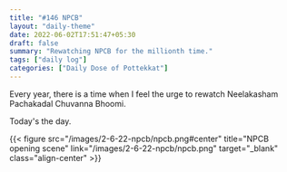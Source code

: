 ```yaml
---
title: "#146 NPCB"
layout: "daily-theme"
date: 2022-06-02T17:51:47+05:30
draft: false
summary: "Rewatching NPCB for the millionth time."
tags: ["daily log"]
categories: ["Daily Dose of Pottekkat"]
---
```


Every year, there is a time when I feel the urge to rewatch Neelakasham Pachakadal Chuvanna Bhoomi.

Today's the day.

{{< figure src="/images/2-6-22-npcb/npcb.png#center" title="NPCB opening scene" link="/images/2-6-22-npcb/npcb.png" target="_blank" class="align-center" >}}
